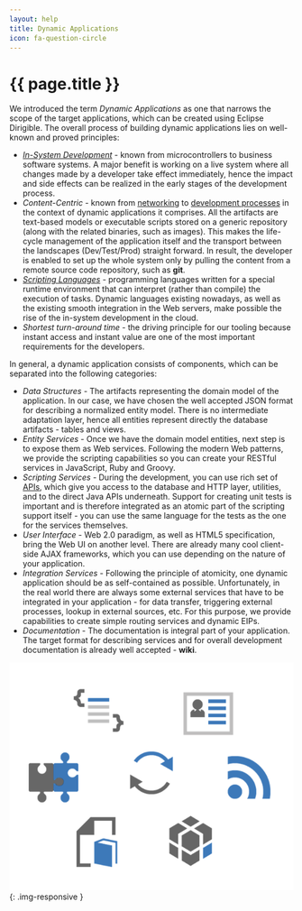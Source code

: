 ```yaml
---
layout: help
title: Dynamic Applications
icon: fa-question-circle
---
```


{{ page.title }}
===

We introduced the term *Dynamic Applications* as one that narrows the scope of the target applications, which can be created using 
Eclipse Dirigible.
The overall process of building dynamic applications lies on well-known and proved principles:

*	[*In-System Development*](http://en.wikipedia.org/wiki/In-system_programming) - known from microcontrollers to business software systems. A major benefit is working on a live system where all changes made by a developer take effect immediately, hence the impact and side effects can be realized in the early stages of the development process.
*	*Content-Centric* - known from [networking](http://en.wikipedia.org/wiki/Named_data_networking) to [development processes](http://en.wikipedia.org/wiki/Domain-driven_design) in the context of dynamic applications it comprises. All the artifacts are text-based models or executable scripts stored on a generic repository (along with the related binaries, such as images). This makes the life-cycle management of the application itself and the transport between the landscapes (Dev/Test/Prod) straight forward. 
In result, the developer is enabled to set up the whole system only by pulling the content from a remote source code repository, such as **git**.
*	[*Scripting Languages*](http://en.wikipedia.org/wiki/Scripting_language) - programming languages written for a special runtime environment that can interpret (rather than compile) the execution of tasks. Dynamic languages existing nowadays, as well as the existing smooth integration in the Web servers, make possible the rise of the in-system development in the cloud.
*	*Shortest turn-around time* - the driving principle for our tooling because instant access and instant value are one of the most important requirements for the developers.

In general, a dynamic application consists of components, which can be separated into the following categories:

*	*Data Structures* - The artifacts representing the domain model of the application. In our case, we have chosen the well accepted JSON format for describing a normalized entity model. There is no intermediate adaptation layer, hence all entities represent directly the database artifacts - tables and views.
*	*Entity Services* - Once we have the domain model entities, next step is to expose them as Web services. Following the modern Web patterns, we provide the scripting capabilities so you can create your RESTful services in JavaScript, Ruby and Groovy.
*	*Scripting Services* - During the development, you can use rich set of [APIs](api/index.html), which give you access to the database and HTTP layer, utilities, and to the direct Java APIs underneath. Support for creating unit tests is important and is therefore integrated as an atomic part of the scripting support itself - you can use the same language for the tests as the one for the services themselves.
*	*User Interface* - Web 2.0 paradigm, as well as HTML5 specification, bring the Web UI on another level. There are already many cool client-side AJAX frameworks, which you can use depending on the nature of your application.
*	*Integration Services* - Following the principle of atomicity, one dynamic application should be as self-contained as possible. Unfortunately, in the real world there are always some external services that have to be integrated in your application - for data transfer, triggering external processes, lookup in external sources, etc. For this purpose, we provide capabilities to create simple routing services and dynamic EIPs.
*	*Documentation* - The documentation is integral part of your application. The target format for describing services and for overall development documentation is already well accepted - **wiki**.

![Target Application](images/target_app.png){: .img-responsive }

